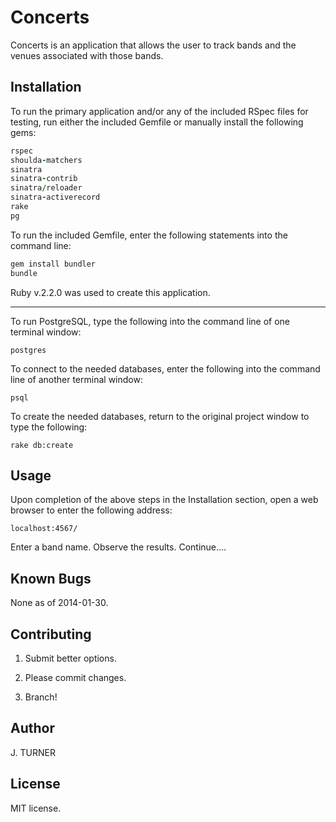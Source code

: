 Concerts
======================

Concerts is an application that allows the user to track bands
and the venues associated with those bands.


Installation
------------

To run the primary application and/or any of the included
RSpec files for testing, run either the included Gemfile
or manually install the following gems:

```ruby
rspec
shoulda-matchers
sinatra
sinatra-contrib
sinatra/reloader
sinatra-activerecord
rake
pg
```

To run the included Gemfile, enter the following statements
into the command line:
```ruby
gem install bundler
bundle
```

Ruby v.2.2.0 was used to create this application.

-----

To run PostgreSQL, type the following into the command line
of one terminal window:
```PostgreSQL
postgres
```
To connect to the needed databases, enter the following
into the command line of another terminal window:
```
psql
```

To create the needed databases, return to the original project window
to type the following:
```
rake db:create
```


Usage
-----

Upon completion of the above steps in the Installation section,
open a web browser to enter the following address:

```url
localhost:4567/
```

Enter a band name. Observe the results. Continue....


Known Bugs
----------

None as of 2014-01-30.


Contributing
------------

1. Submit better options.

2. Please commit changes.

3. Branch!


Author
------

J. TURNER


License
------------

MIT license.
